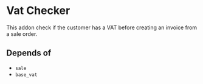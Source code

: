 # Vat Checker

This addon check if the customer has a VAT before creating an invoice from a sale order.

## Depends of

- `sale`
- `base_vat`
